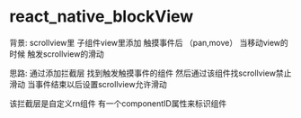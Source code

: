 # react_native_blockView

背景:
scrollview里 子组件view里添加 触摸事件后 （pan,move）
当移动view的时候 触发scrollview的滑动

思路:
通过添加拦截层 找到触发触摸事件的组件
然后通过该组件找scrollview禁止滑动
当事件结束以后设置scrollview允许滑动

该拦截层是自定义rn组件
有一个componentID属性来标识组件
